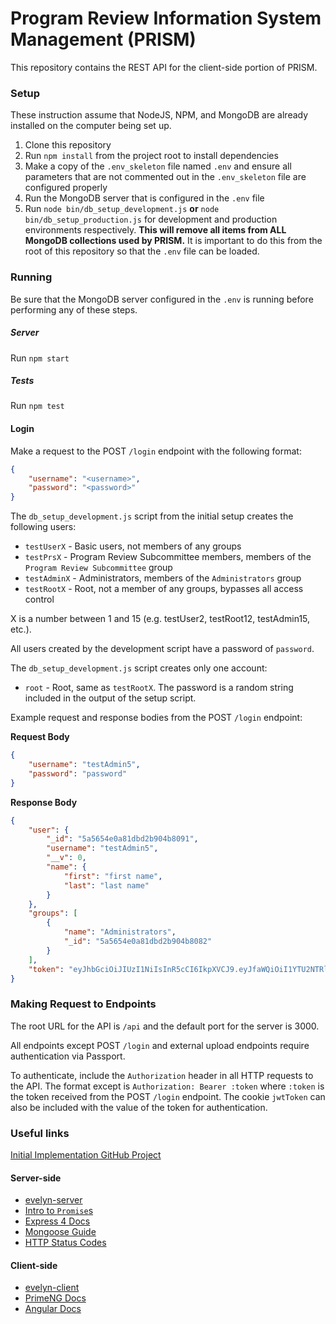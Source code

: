 # Program Review Information System Management (PRISM)

This repository contains the REST API for the client-side portion of PRISM.

### Setup

These instruction assume that NodeJS, NPM, and MongoDB are already installed on the computer being set up.

1. Clone this repository
2. Run `npm install` from the project root to install dependencies
3. Make a copy of the `.env_skeleton` file named `.env` and ensure all parameters that are not commented out in the `.env_skeleton` file are configured properly
4. Run the MongoDB server that is configured in the `.env` file
5. Run `node bin/db_setup_development.js` **or** `node bin/db_setup_production.js` for development and production environments respectively. **This will remove all items from ALL MongoDB collections used by PRISM.** It is important to do this from the root of this repository so that the `.env` file can be loaded.

### Running

Be sure that the MongoDB server configured in the `.env` is running before performing any of these steps.

##### Server

Run `npm start`

##### Tests

Run `npm test`

#### Login

Make a request to the POST `/login` endpoint with the following format:

```json
{
    "username": "<username>",
    "password": "<password>"
}
```

The `db_setup_development.js` script from the initial setup creates the following users:

* `testUserX` - Basic users, not members of any groups
* `testPrsX` - Program Review Subcommittee members, members of the `Program Review Subcommittee` group
* `testAdminX` - Administrators, members of the `Administrators` group
* `testRootX` - Root, not a member of any groups, bypasses all access control

X is a number between 1 and 15 (e.g. testUser2, testRoot12, testAdmin15, etc.).

All users created by the development script have a password of `password`.

The `db_setup_development.js` script creates only one account:

* `root` - Root, same as `testRootX`. The password is a random string included in the output of the setup script.

Example request and response bodies from the POST `/login` endpoint:

**Request Body**

```json
{
	"username": "testAdmin5",
	"password": "password"
}
```

**Response Body**

```json
{
    "user": {
        "_id": "5a5654e0a81dbd2b904b8091",
        "username": "testAdmin5",
        "__v": 0,
        "name": {
            "first": "first name",
            "last": "last name"
        }
    },
    "groups": [
        {
            "name": "Administrators",
            "_id": "5a5654e0a81dbd2b904b8082"
        }
    ],
    "token": "eyJhbGciOiJIUzI1NiIsInR5cCI6IkpXVCJ9.eyJfaWQiOiI1YTU2NTRlMGE4MWRiZDJiOTA0YjgwOTEiLCJ1c2VybmFtZSI6InRlc3RBZG1pbjUiLCJlbWFpbCI6ImVtYWlsQGV4YW1wbGUuY29tIiwiaW50ZXJuYWwiOnRydWUsIl9fdiI6MCwicm9vdCI6ZmFsc2UsIm5hbWUiOnsiZmlyc3QiOiJmaXJzdCBuYW1lIiwibGFzdCI6Imxhc3QgbmFtZSJ9LCJpYXQiOjE1MTU2NTE4NDR9.s-O-5xospY9qGzlmMMMQnyCh1Kp-kIZjacDCffA5PgA"
}
```

### Making Request to Endpoints

The root URL for the API is `/api` and the default port for the server is 3000.

All endpoints except POST `/login` and external upload endpoints require authentication via Passport.

To authenticate, include the `Authorization` header in all HTTP requests to the API. The format except is `Authorization: Bearer :token` where `:token` is the token received from the POST `/login` endpoint. The cookie `jwtToken` can also be included with the value of the token for authentication.

### Useful links

[Initial Implementation GitHub Project](https://github.com/amclees/prism-api/projects/1)

#### Server-side

* [evelyn-server](https://github.com/cysun/evelyn-server)
* [Intro to `Promise`s](https://developers.google.com/web/fundamentals/primers/promises)
* [Express 4 Docs](http://expressjs.com/en/4x/api.html)
* [Mongoose Guide](http://mongoosejs.com/docs/guide.html)
* [HTTP Status Codes](https://www.w3.org/Protocols/rfc2616/rfc2616-sec10.html)

#### Client-side

* [evelyn-client](https://github.com/cysun/evelyn-client)
* [PrimeNG Docs](https://www.primefaces.org/primeng/#/)
* [Angular Docs](https://angular.io/docs/)
